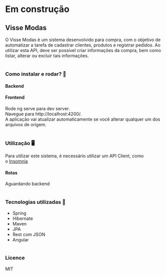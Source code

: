 # Em construção

## Visse Modas

O Visse Modas é um sistema desenvolvido para compra, com o objetivo de automatizar a tarefa de cadastrar clientes, produtos e registrar pedidos.
Ao utilizar esta API, deve ser possível criar informações da compra, bem como listar, alterar ou excluir tais informações.
</br></br>

### Como instalar e rodar? 🚀
#### Backend


#### Frontend
Rode ng serve para dev server.</br>
Navegue para http://localhost:4200/.</br>
A aplicação vai atualizar automaticamente se você alterar qualquer um dos arquivos de origem.
</br></br>

### Utilização 🖥️

Para utilizar este sistema, é necessário utilizar um API Client, como o [Insomnia](https://insomnia.rest/download)

#### Rotas
Aguardando backend
</br></br>

### Tecnologias utilizadas 📱

- Spring
- Hibernate
- Maven
- JPA
- Rest com JSON
- Angular
</br></br>
    
### Licence
MIT
